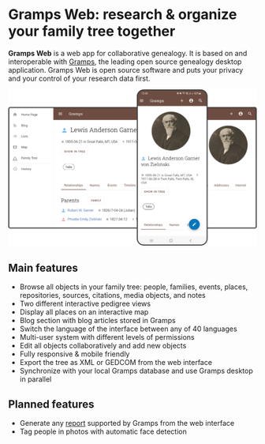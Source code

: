 # Gramps Web: research & organize your family tree together

**Gramps Web** is a web app for collaborative genealogy. It is based on and interoperable with [Gramps](https://gramps-project.org/blog/), the leading open source genealogy desktop application. Gramps Web is open source software and puts your privacy and your control of your research data first.

![](screenshot.png)

## Main features

- Browse all objects in your family tree: people, families, events, places, repositories, sources, citations, media objects, and notes
- Two different interactive pedigree views
- Display all places on an interactive map
- Blog section with blog articles stored in Gramps
- Switch the language of the interface between any of 40 languages
- Multi-user system with different levels of permissions
- Edit all objects collaboratively and add new objects
- Fully responsive & mobile friendly
- Export the tree as XML or GEDCOM from the web interface
- Synchronize with your local Gramps database and use Gramps desktop in parallel

## Planned features

- Generate any [report](https://gramps-project.org/wiki/index.php/Gramps_5.1_Wiki_Manual_-_Reports) supported by Gramps from the web interface
- Tag people in photos with automatic face detection
